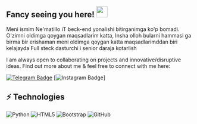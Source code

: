 ## Fancy seeing you here! <img src="https://raw.githubusercontent.com/aemmadi/aemmadi/master/wave.gif" width="30">

Meni ismim Ne'matillo iT beck-end yonalishi bitirganimga ko'p bomadi.
O'zimni oldimga qoygan maqsadlarim katta, Insha olloh bularni hammasi ga birma bir erishaman
meni oldimga qoygan katta maqsadlarimddan biri kelajayda Full steck dasturchi i senior daraja kotarlish

I am always open to collaborating on projects and innovative/disruptive ideas. Find out more about me & feel free to connect with me here:

[![Telegram Badge](https://img.shields.io/badge/@odiljonov_n-2CA5E0?style=flat-square&logo=telegram&logoColor=white&link=https://t.me/odiljonov_n)](https://t.me/odiljonov_n) 
[![Instagram Badge](https://img.shields.io/badge/-odiljonov__n-purple?style=flat-square&logo=instagram&logoColor=white&link=https://www.instagram.com/odiljonov__n/#)]

## ⚡ Technologies

![Python](https://img.shields.io/badge/-Python-black?style=flat-square&logo=Python)
![HTML5](https://img.shields.io/badge/-HTML5-E34F26?style=flat-square&logo=html5&logoColor=white)
![Bootstrap](https://img.shields.io/badge/-Bootstrap-563D7C?style=flat-square&logo=bootstrap)
![GitHub](https://img.shields.io/badge/-GitHub-181717?style=flat-square&logo=github)


